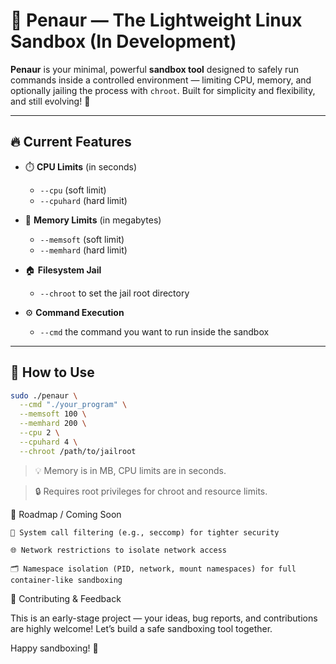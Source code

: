 # 🐾 Penaur — The Lightweight Linux Sandbox (In Development)

**Penaur** is your minimal, powerful **sandbox tool** designed to safely run commands inside a controlled environment — limiting CPU, memory, and optionally jailing the process with `chroot`. Built for simplicity and flexibility, and still evolving! 🚀

---

## 🔥 Current Features

- ⏱️ **CPU Limits** (in seconds)
    - `--cpu` (soft limit)
    - `--cpuhard` (hard limit)

- 🧠 **Memory Limits** (in megabytes)
    - `--memsoft` (soft limit)
    - `--memhard` (hard limit)

- 🏠 **Filesystem Jail**
    - `--chroot` to set the jail root directory

- ⚙️ **Command Execution**
    - `--cmd` the command you want to run inside the sandbox

---

## 🚀 How to Use

```bash
sudo ./penaur \
  --cmd "./your_program" \
  --memsoft 100 \
  --memhard 200 \
  --cpu 2 \
  --cpuhard 4 \
  --chroot /path/to/jailroot
```

> 💡 Memory is in MB, CPU limits are in seconds.

> 🔒 Requires root privileges for chroot and resource limits.

🎯 Roadmap / Coming Soon

    🔐 System call filtering (e.g., seccomp) for tighter security

    🌐 Network restrictions to isolate network access

    🗂️ Namespace isolation (PID, network, mount namespaces) for full container-like sandboxing

🤝 Contributing & Feedback

This is an early-stage project — your ideas, bug reports, and contributions are highly welcome! Let’s build a safe sandboxing tool together.

Happy sandboxing! 🐾